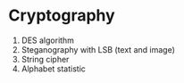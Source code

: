 # Cryptography

1. DES algorithm
2. Steganography with LSB (text and image)
3. String cipher
4. Alphabet statistic
